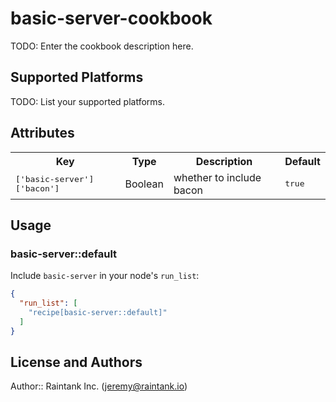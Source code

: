 # basic-server-cookbook

TODO: Enter the cookbook description here.

## Supported Platforms

TODO: List your supported platforms.

## Attributes

<table>
  <tr>
    <th>Key</th>
    <th>Type</th>
    <th>Description</th>
    <th>Default</th>
  </tr>
  <tr>
    <td><tt>['basic-server']['bacon']</tt></td>
    <td>Boolean</td>
    <td>whether to include bacon</td>
    <td><tt>true</tt></td>
  </tr>
</table>

## Usage

### basic-server::default

Include `basic-server` in your node's `run_list`:

```json
{
  "run_list": [
    "recipe[basic-server::default]"
  ]
}
```

## License and Authors

Author:: Raintank Inc. (<jeremy@raintank.io>)
